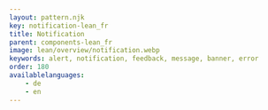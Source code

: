 ```yaml
---
layout: pattern.njk
key: notification-lean_fr
title: Notification
parent: components-lean_fr
image: lean/overview/notification.webp
keywords: alert, notification, feedback, message, banner, error
order: 180
availablelanguages: 
    - de
    - en
---
```

